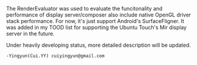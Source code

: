 The RenderEvaluator was used to evaluate the funcitonality and performance of
display server/composer also include native OpenGL driver stack performance.
For now, it's just support Android's SurfaceFligner. It was added in my TOOD list for
supporting the Ubuntu Touch's Mir display server in the future.

Under heavily developing status, more detailed description will be updated.

    -Yingyun(Cui.YY) cuiyingyun@gmail.com
